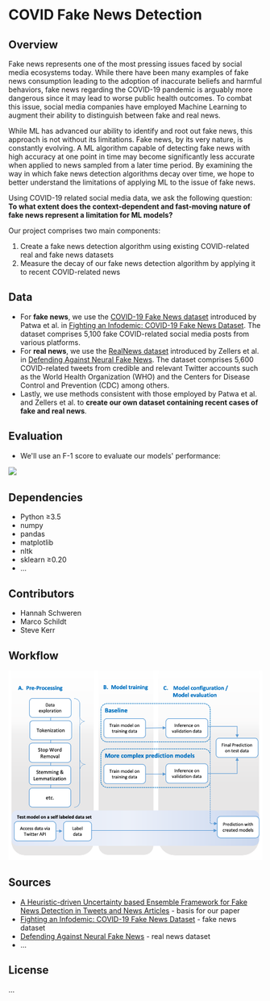 # COVID Fake News Detection

## Overview
Fake news represents one of the most pressing issues faced by social media ecosystems today. While there have been many examples of fake news consumption leading to the adoption of inaccurate beliefs and harmful behaviors, fake news regarding the COVID-19 pandemic is arguably more dangerous since it may lead to worse public health outcomes. To combat this issue, social media companies have employed Machine Learning to augment their ability to distinguish between fake and real news.  

While ML has advanced our ability to identify and root out fake news, this approach is not without its limitations. Fake news, by its very nature, is constantly evolving. A ML algorithm capable of detecting fake news with high accuracy at one point in time may become significantly less accurate when applied to news sampled from a later time period. By examining the way in which fake news detection algorithms decay over time, we hope to better understand the limitations of applying ML to the issue of fake news.  

Using COVID-19 related social media data, we ask the following question: **To what extent does the context-dependent and fast-moving nature of fake news represent a limitation for ML models?**  

Our project comprises two main components:
1. Create a fake news detection algorithm using existing COVID-related real and fake news datasets
1. Measure the decay of our fake news detection algorithm by applying it to recent COVID-related news

## Data 
* For **fake news**, we use the [COVID-19 Fake News dataset](https://paperswithcode.com/dataset/covid-19-fake-news-dataset) introduced by Patwa et al. in [Fighting an Infodemic: COVID-19 Fake News Dataset](https://paperswithcode.com/paper/fighting-an-infodemic-covid-19-fake-news). The dataset comprises 5,100 fake COVID-related social media posts from various platforms.
* For **real news**, we use the [RealNews dataset](https://paperswithcode.com/dataset/realnews) introduced by Zellers et al. in [Defending Against Neural Fake News](https://paperswithcode.com/paper/defending-against-neural-fake-news). The dataset comprises 5,600 COVID-related tweets from credible and relevant Twitter accounts such as the World Health Organization (WHO) and the Centers for Disease Control and Prevention (CDC) among others.
* Lastly, we use methods consistent with those employed by Patwa et al. and Zellers et al. to **create our own dataset containing recent cases of fake and real news**.

## Evaluation
* We'll use an F-1 score to evaluate our models' performance:
<img src="https://render.githubusercontent.com/render/math?math=\text{F-1}=\frac{2*Precision*Recall}{Precision+Recall}=\frac{2*TP}{2*TP+FP+FN}">

## Dependencies
* Python ≥3.5
* numpy
* pandas
* matplotlib
* nltk
* sklearn ≥0.20
* ...

## Contributors 
* Hannah Schweren
* Marco Schildt
* Steve Kerr

## Workflow
<img src="https://github.com/smkerr/COVID-fake-news-detection/blob/main/img/workflow.png">

## Sources
* [A Heuristic-driven Uncertainty based Ensemble Framework for Fake News Detection in Tweets and News Articles](https://arxiv.org/abs/2104.01791) - basis for our paper
* [Fighting an Infodemic: COVID-19 Fake News Dataset](https://paperswithcode.com/paper/fighting-an-infodemic-covid-19-fake-news) - fake news dataset
* [Defending Against Neural Fake News](https://paperswithcode.com/paper/defending-against-neural-fake-news) - real news dataset 
* ...

## License
...
